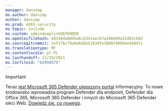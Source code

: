 ```yaml
---
manager: dansimp
ms.author: dansimp
author: dansimp
ms.prod: m365-security
ms.topic: include
ms.custom: admindeeplinkDEFENDER
ms.openlocfilehash: dd348da0895a6cb341aecb7a386609a32d83cb82
ms.sourcegitcommit: 1ef176c79a0e6dbb51834fe30807409d4e94847c
ms.translationtype: MT
ms.contentlocale: pl-PL
ms.lasthandoff: 11/19/2021
ms.locfileid: "62959575"
---
```

> [!IMPORTANT]
> Teraz <a href="https://go.microsoft.com/fwlink/p/?linkid=2077139" target="_blank">jest Microsoft 365 Defender ulepszony portal</a> informacyjny. To nowe środowisko wprowadza program Defender dla endpoint, Defender dla Office 365, Microsoft 365 Defender i innych do Microsoft 365 Defender sieci Web. [Dowiedz się, co nowego](/microsoft-365/security/mtp/overview-security-center).
